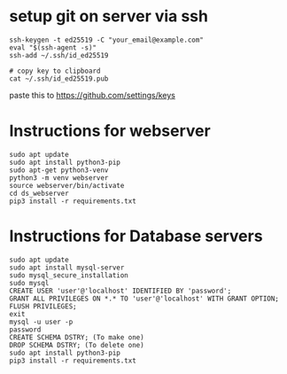# setup git on server via ssh
```
ssh-keygen -t ed25519 -C "your_email@example.com"
eval "$(ssh-agent -s)"
ssh-add ~/.ssh/id_ed25519

# copy key to clipboard
cat ~/.ssh/id_ed25519.pub
```
paste this to https://github.com/settings/keys


# Instructions for webserver
```
sudo apt update
sudo apt install python3-pip
sudo apt-get python3-venv
python3 -m venv webserver
source webserver/bin/activate
cd ds_webserver
pip3 install -r requirements.txt

```


# Instructions for Database servers
```
sudo apt update
sudo apt install mysql-server
sudo mysql_secure_installation
sudo mysql
CREATE USER 'user'@'localhost' IDENTIFIED BY 'password';
GRANT ALL PRIVILEGES ON *.* TO 'user'@'localhost' WITH GRANT OPTION;
FLUSH PRIVILEGES;
exit
mysql -u user -p
password
CREATE SCHEMA DSTRY; (To make one)
DROP SCHEMA DSTRY; (To delete one)
sudo apt install python3-pip
pip3 install -r requirements.txt
```
